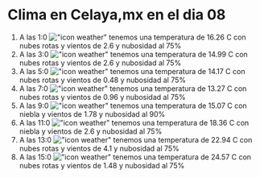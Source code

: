 # Clima en Celaya,mx en el dia 08

1. A las 1:0 !["icon weather"](http://openweathermap.org/img/w/04n.png) tenemos una temperatura de 16.26 C con nubes rotas y  vientos de 2.6 y nubosidad al 75%
1. A las 3:0 !["icon weather"](http://openweathermap.org/img/w/04n.png) tenemos una temperatura de 14.99 C con nubes rotas y  vientos de 2.6 y nubosidad al 75%
1. A las 5:0 !["icon weather"](http://openweathermap.org/img/w/04n.png) tenemos una temperatura de 14.17 C con nubes rotas y  vientos de 0.48 y nubosidad al 75%
1. A las 7:0 !["icon weather"](http://openweathermap.org/img/w/04n.png) tenemos una temperatura de 13.27 C con nubes rotas y  vientos de 0.96 y nubosidad al 75%
1. A las 9:0 !["icon weather"](http://openweathermap.org/img/w/50d.png) tenemos una temperatura de 15.07 C con niebla y  vientos de 1.78 y nubosidad al 90%
1. A las 11:0 !["icon weather"](http://openweathermap.org/img/w/50d.png) tenemos una temperatura de 18.36 C con niebla y  vientos de 2.6 y nubosidad al 75%
1. A las 13:0 !["icon weather"](http://openweathermap.org/img/w/04d.png) tenemos una temperatura de 22.94 C con nubes rotas y  vientos de 4.1 y nubosidad al 75%
1. A las 15:0 !["icon weather"](http://openweathermap.org/img/w/04d.png) tenemos una temperatura de 24.57 C con nubes rotas y  vientos de 1.48 y nubosidad al 75%
